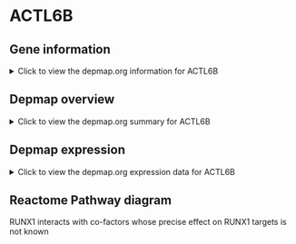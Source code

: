 <h1>ACTL6B</h1>

<h2>Gene information</h2>
<details>
  <summary>Click to view the depmap.org information for ACTL6B</summary>
  <iframe src="https://depmap.org/portal/gene/ACTL6B?tab=about" style="border:none;width:100%;height:800px"></iframe>
</details>

<h2>Depmap overview</h2>
<details>
  <summary>Click to view the depmap.org summary for ACTL6B</summary>
  <iframe src="https://depmap.org/portal/gene/ACTL6B?tab=overview" style="border:none;width:100%;height:800px"></iframe>
</details>

<h2>Depmap expression</h2>
<details>
  <summary>Click to view the depmap.org expression data for ACTL6B</summary>
  <iframe src="https://depmap.org/portal/gene/ACTL6B?tab=characterization" style="border:none;width:100%;height:800px"></iframe>
</details>



<h2>Reactome Pathway diagram</h2>
RUNX1 interacts with co-factors whose precise effect on RUNX1 targets is not known
<div id="diagramHolder"></div>

<script>
    //Creating the Reactome Diagram widget
    //Take into account a proxy needs to be set up in your server side pointing to www.reactome.org
    function onReactomeDiagramReady(){  //This function is automatically called when the widget code is ready to be used
        var diagram = Reactome.Diagram.create({
            "placeHolder" : "diagramHolder",
            "width" : 900,
            "height" : 500
        });

        //Initialising it to the "Hemostasis" pathway
        diagram.loadDiagram("R-HSA-8939243");

        //Adding different listeners

        diagram.onDiagramLoaded(function (loaded) {
            console.info("Loaded ", loaded);
            diagram.flagItems("BAD");
	    diagram.flagItems("Q92934");
            if (loaded == "R-HSA-8939243") diagram.selectItem("R-HSA-8939243");
        });

     }
</script>



